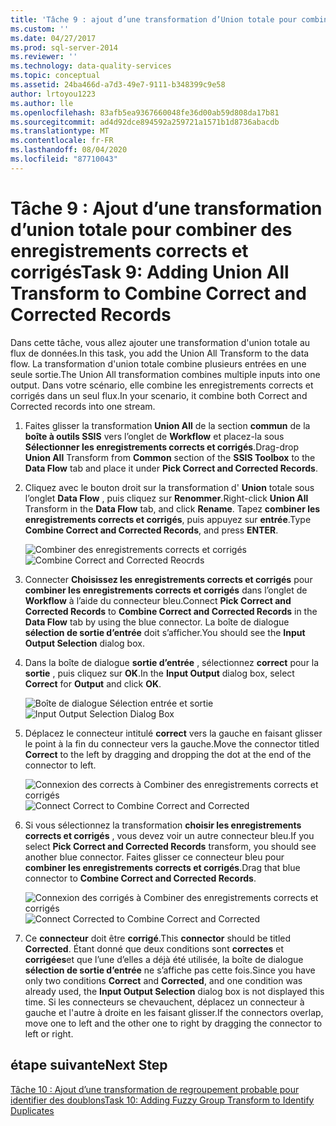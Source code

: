 ```yaml
---
title: 'Tâche 9 : ajout d’une transformation d’Union totale pour combiner des enregistrements corrects et corrigés | Microsoft Docs'
ms.custom: ''
ms.date: 04/27/2017
ms.prod: sql-server-2014
ms.reviewer: ''
ms.technology: data-quality-services
ms.topic: conceptual
ms.assetid: 24ba466d-a7d3-49e7-9111-b348399c9e58
author: lrtoyou1223
ms.author: lle
ms.openlocfilehash: 83afb5ea9367660048fe36d00ab59d808da17b81
ms.sourcegitcommit: ad4d92dce894592a259721a1571b1d8736abacdb
ms.translationtype: MT
ms.contentlocale: fr-FR
ms.lasthandoff: 08/04/2020
ms.locfileid: "87710043"
---
```

# <a name="task-9-adding-union-all-transform-to-combine-correct-and-corrected-records"></a><span data-ttu-id="aa66e-102">Tâche 9 : Ajout d’une transformation d’union totale pour combiner des enregistrements corrects et corrigés</span><span class="sxs-lookup"><span data-stu-id="aa66e-102">Task 9: Adding Union All Transform to Combine Correct and Corrected Records</span></span>
  <span data-ttu-id="aa66e-103">Dans cette tâche, vous allez ajouter une transformation d'union totale au flux de données.</span><span class="sxs-lookup"><span data-stu-id="aa66e-103">In this task, you add the Union All Transform to the data flow.</span></span> <span data-ttu-id="aa66e-104">La transformation d'union totale combine plusieurs entrées en une seule sortie.</span><span class="sxs-lookup"><span data-stu-id="aa66e-104">The Union All transformation combines multiple inputs into one output.</span></span> <span data-ttu-id="aa66e-105">Dans votre scénario, elle combine les enregistrements corrects et corrigés dans un seul flux.</span><span class="sxs-lookup"><span data-stu-id="aa66e-105">In your scenario, it combine both Correct and Corrected records into one stream.</span></span>  
  
1.  <span data-ttu-id="aa66e-106">Faites glisser la transformation **Union All** de la section **commun** de la **boîte à outils SSIS** vers l’onglet de **Workflow** et placez-la sous **Sélectionner les enregistrements corrects et corrigés**.</span><span class="sxs-lookup"><span data-stu-id="aa66e-106">Drag-drop **Union All** Transform from **Common** section of the **SSIS Toolbox** to the **Data Flow** tab and place it under **Pick Correct and Corrected Records**.</span></span>  
  
2.  <span data-ttu-id="aa66e-107">Cliquez avec le bouton droit sur la transformation d' **Union** totale sous l’onglet **Data Flow** , puis cliquez sur **Renommer**.</span><span class="sxs-lookup"><span data-stu-id="aa66e-107">Right-click **Union All** Transform in the **Data Flow** tab, and click **Rename**.</span></span> <span data-ttu-id="aa66e-108">Tapez **combiner les enregistrements corrects et corrigés**, puis appuyez sur **entrée**.</span><span class="sxs-lookup"><span data-stu-id="aa66e-108">Type **Combine Correct and Corrected Records**, and press **ENTER**.</span></span>  
  
     <span data-ttu-id="aa66e-109">![Combiner des enregistrements corrects et corrigés](../../2014/tutorials/media/et-addinguattocombinecacrecords-01.jpg "Combiner des enregistrements corrects et corrigés")</span><span class="sxs-lookup"><span data-stu-id="aa66e-109">![Combine Correct and Corrected Reocrds](../../2014/tutorials/media/et-addinguattocombinecacrecords-01.jpg "Combine Correct and Corrected Reocrds")</span></span>  
  
3.  <span data-ttu-id="aa66e-110">Connecter **Choisissez les enregistrements corrects et corrigés** pour **combiner les enregistrements corrects et corrigés** dans l’onglet de **Workflow** à l’aide du connecteur bleu.</span><span class="sxs-lookup"><span data-stu-id="aa66e-110">Connect **Pick Correct and Corrected Records** to **Combine Correct and Corrected Records** in the **Data Flow** tab by using the blue connector.</span></span> <span data-ttu-id="aa66e-111">La boîte de dialogue **sélection de sortie d’entrée** doit s’afficher.</span><span class="sxs-lookup"><span data-stu-id="aa66e-111">You should see the **Input Output Selection** dialog box.</span></span>  
  
4.  <span data-ttu-id="aa66e-112">Dans la boîte de dialogue **sortie d’entrée** , sélectionnez **correct** pour la **sortie** , puis cliquez sur **OK**.</span><span class="sxs-lookup"><span data-stu-id="aa66e-112">In the **Input Output** dialog box, select **Correct** for **Output** and click **OK**.</span></span>  
  
     <span data-ttu-id="aa66e-113">![Boîte de dialogue Sélection entrée et sortie](../../2014/tutorials/media/et-addinguattocombinecacrecords-02.jpg "Boîte de dialogue Sélection entrée et sortie")</span><span class="sxs-lookup"><span data-stu-id="aa66e-113">![Input Output Selection Dialog Box](../../2014/tutorials/media/et-addinguattocombinecacrecords-02.jpg "Input Output Selection Dialog Box")</span></span>  
  
5.  <span data-ttu-id="aa66e-114">Déplacez le connecteur intitulé **correct** vers la gauche en faisant glisser le point à la fin du connecteur vers la gauche.</span><span class="sxs-lookup"><span data-stu-id="aa66e-114">Move the connector titled **Correct** to the left by dragging and dropping the dot at the end of the connector to left.</span></span>  
  
     <span data-ttu-id="aa66e-115">![Connexion des corrects à Combiner des enregistrements corrects et corrigés](../../2014/tutorials/media/et-addinguattocombinecacrecords-03.jpg "Connexion des corrects à Combiner des enregistrements corrects et corrigés")</span><span class="sxs-lookup"><span data-stu-id="aa66e-115">![Connect Correct to Combine Correct and Corrected](../../2014/tutorials/media/et-addinguattocombinecacrecords-03.jpg "Connect Correct to Combine Correct and Corrected")</span></span>  
  
6.  <span data-ttu-id="aa66e-116">Si vous sélectionnez la transformation **choisir les enregistrements corrects et corrigés** , vous devez voir un autre connecteur bleu.</span><span class="sxs-lookup"><span data-stu-id="aa66e-116">If you select **Pick Correct and Corrected Records** transform, you should see another blue connector.</span></span> <span data-ttu-id="aa66e-117">Faites glisser ce connecteur bleu pour **combiner les enregistrements corrects et corrigés**.</span><span class="sxs-lookup"><span data-stu-id="aa66e-117">Drag that blue connector to **Combine Correct and Corrected Records**.</span></span>  
  
     <span data-ttu-id="aa66e-118">![Connexion des corrigés à Combiner des enregistrements corrects et corrigés](../../2014/tutorials/media/et-addinguattocombinecacrecords-04.jpg "Connexion des corrigés à Combiner des enregistrements corrects et corrigés")</span><span class="sxs-lookup"><span data-stu-id="aa66e-118">![Connect Corrected to Combine Correct and Corrected](../../2014/tutorials/media/et-addinguattocombinecacrecords-04.jpg "Connect Corrected to Combine Correct and Corrected")</span></span>  
  
7.  <span data-ttu-id="aa66e-119">Ce **connecteur** doit être **corrigé**.</span><span class="sxs-lookup"><span data-stu-id="aa66e-119">This **connector** should be titled **Corrected**.</span></span> <span data-ttu-id="aa66e-120">Étant donné que deux conditions sont **correctes** et **corrigées**et que l’une d’elles a déjà été utilisée, la boîte de dialogue **sélection de sortie d’entrée** ne s’affiche pas cette fois.</span><span class="sxs-lookup"><span data-stu-id="aa66e-120">Since you have only two conditions **Correct** and **Corrected**, and one condition was already used, the **Input Output Selection** dialog box is not displayed this time.</span></span> <span data-ttu-id="aa66e-121">Si les connecteurs se chevauchent, déplacez un connecteur à gauche et l'autre à droite en les faisant glisser.</span><span class="sxs-lookup"><span data-stu-id="aa66e-121">If the connectors overlap, move one to left and the other one to right by dragging the connector to left or right.</span></span>  
  
## <a name="next-step"></a><span data-ttu-id="aa66e-122">étape suivante</span><span class="sxs-lookup"><span data-stu-id="aa66e-122">Next Step</span></span>  
 [<span data-ttu-id="aa66e-123">Tâche 10 : Ajout d’une transformation de regroupement probable pour identifier des doublons</span><span class="sxs-lookup"><span data-stu-id="aa66e-123">Task 10: Adding Fuzzy Group Transform to Identify Duplicates</span></span>](../../2014/tutorials/task-10-adding-fuzzy-group-transform-to-identify-duplicates.md)  
  
  
